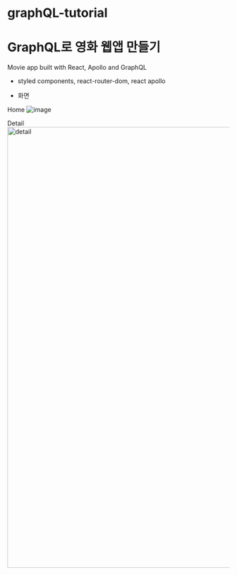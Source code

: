 # graphQL-tutorial

# GraphQL로 영화 웹앱 만들기

Movie app built with React, Apollo and GraphQL
- styled components, react-router-dom, react apollo

- 화면


Home
![image](https://user-images.githubusercontent.com/26318691/153011892-102461d6-a3a9-4f2f-b12c-8384565701ae.png)

Detail
<img width="1001" alt="detail" src="https://user-images.githubusercontent.com/26318691/153011757-f1696822-5e08-4d20-ba7b-144a09822ae2.PNG">

